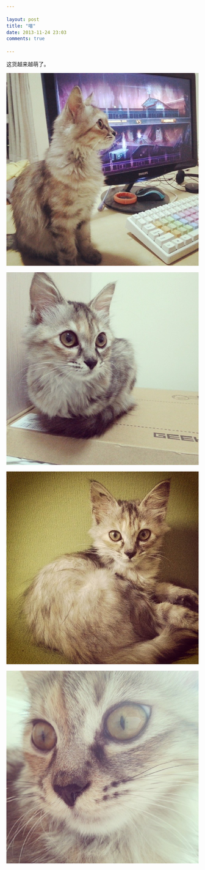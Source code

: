 ```yaml
---

layout: post
title: "喵"
date: 2013-11-24 23:03
comments: true

---
```

这货越来越萌了。

![](/media/pic/miao01.jpg)

![](/media/pic/miao02.jpg)

![](/media/pic/miao03.jpg)

![](/media/pic/miao04.jpg)